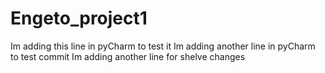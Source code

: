 # Engeto_project1
Im adding this line in pyCharm to test it
Im adding another line in pyCharm to test commit
Im adding another line for shelve changes

